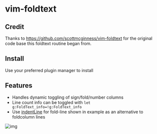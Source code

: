 # vim-foldtext

Credit
------

Thanks to https://github.com/scottmcginness/vim-foldtext for the original code base this foldtext routine began from.

Install
-------

Use your preferred plugin manager to install

Features
--------
* Handles dynamic toggling of sign/fold/number columns
* Line count info can be toggled with `let g:FoldText_info=!g:FoldText_info`
* Use [indentLine](https://github.com/Yggdroot/indentLine) for fold-line shown in example as an alternative to foldcolumn lines

![img](https://github.com/jrudess/vim-foldtext/blob/master/example.png)
